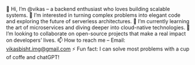 👋 Hi, I’m @vikas – a backend enthusiast who loves building scalable systems.
👀 I’m interested in turning complex problems into elegant code and exploring the future of serverless architectures.
🌱 I’m currently learning the art of microservices and diving deeper into cloud-native technologies.
💞️ I’m looking to collaborate on open-source projects that make a real impact on developers’ lives.
📫 How to reach me – Email: vikasbisht.img@gmail.com
⚡ Fun fact: I can solve most problems with a cup of coffe and chatGPT!


<!---
vikassinghIGM/vikassinghIGM is a ✨ special ✨ repository because its `README.md` (this file) appears on your GitHub profile.
You can click the Preview link to take a look at your changes.
--->
